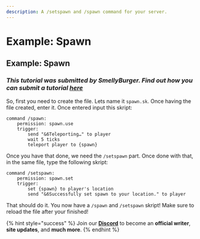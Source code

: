 ```yaml
---
description: A /setspawn and /spawn command for your server.
---
```


# Example: Spawn

## Example: Spawn

### *This tutorial was submitted by SmellyBurger. Find out how you can submit a tutorial [_here_](../contribute.md)*

So, first you need to create the file. Lets name it `spawn.sk`.
Once having the file created, enter it. Once entered input this skript:

```
command /spawn:
    permission: spawn.use
    trigger:
        send "&6Teleporting…" to player
        wait 5 ticks
        teleport player to {spawn}
```

Once you have that done, we need the `/setspawn` part.
Once done with that, in the same file, type the following skript:

```
command /setspawn:
    permission: spawn.set
    trigger:
        set {spawn} to player's location
        send "&6Successfully set spawn to your location." to player
```

That should do it. You now have a `/spawn` and `/setspawn` skript! Make sure to reload the file after your finished!

{% hint style="success" %}
Join our **[Discord](https://invite.gg/minehutxyz)** to become an **official writer**, **site updates**, and **much more**.
{% endhint %}
